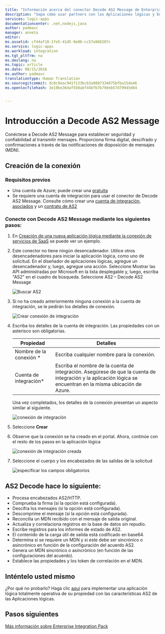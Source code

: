```yaml
---
title: "Información acerca del conector Decode AS2 Message de Enterprise Integration Pack | Microsoft Docs"
description: "Sepa cómo usar partners con las Aplicaciones lógicas y Enterprise Integration Pack"
services: logic-apps
documentationcenter: .net,nodejs,java
author: padmavc
manager: anneta
editor: 
ms.assetid: cf44af18-1fe5-41d5-9e06-cc57a968207c
ms.service: logic-apps
ms.workload: integration
ms.tgt_pltfrm: na
ms.devlang: na
ms.topic: article
ms.date: 08/15/2016
ms.author: padmavc
translationtype: Human Translation
ms.sourcegitcommit: dc8c9eac941f133bcb3a9807334075bfba15de46
ms.openlocfilehash: 3e19be36daf550abf44bfb7b79deb57d79945d64


---
```

# <a name="get-started-with-decode-as2-message"></a>Introducción a Decode AS2 Message
Conéctese a Decode AS2 Message para establecer seguridad y confiabilidad al transmitir mensajes. Proporciona firma digital, descifrado y confirmaciones a través de las notificaciones de disposición de mensajes (MDN).

## <a name="create-the-connection"></a>Creación de la conexión
### <a name="prerequisites"></a>Requisitos previos
* Una cuenta de Azure; puede crear una [gratuita](https://azure.microsoft.com/free)
* Se requiere una cuenta de integración para usar el conector de Decode AS2 Message. Consulte cómo crear una [cuenta de integración](logic-apps-enterprise-integration-create-integration-account.md), [asociados](logic-apps-enterprise-integration-partners.md) y un [contrato de AS2](../logic-apps/logic-apps-enterprise-integration-as2.md)

### <a name="connect-to-decode-as2-message-using-the-following-steps"></a>Conecte con Decode AS2 Message mediante los siguientes pasos:
1. En [Creación de una nueva aplicación lógica mediante la conexión de servicios de SaaS](../logic-apps/logic-apps-create-a-logic-app.md) se puede ver un ejemplo.
2. Este conector no tiene ningún desencadenador. Utilice otros desencadenadores para iniciar la aplicación lógica, como uno de solicitud.  En el diseñador de aplicaciones lógicas, agregue un desencadenador y, luego, agregue una acción.  Seleccione Mostrar las API administradas por Microsoft en la lista desplegable y, luego, escriba "AS2" en el cuadro de búsqueda.  Seleccione AS2 – Decode AS2 Message
   
    ![Buscar AS2](media/logic-apps-enterprise-integration-as2-decode/as2decodeimage1.png)
3. Si no ha creado anteriormente ninguna conexión a la cuenta de integración, se le pedirán los detalles de conexión.
   
    ![Crear conexión de integración](media/logic-apps-enterprise-integration-as2-decode/as2decodeimage2.png)
4. Escriba los detalles de la cuenta de integración.  Las propiedades con un asterisco son obligatorias.
   
   | Propiedad | Detalles |
   | --- | --- |
   | Nombre de la conexión * |Escriba cualquier nombre para la conexión. |
   | Cuenta de integración* |Escriba el nombre de la cuenta de integración. Asegúrese de que la cuenta de integración y la aplicación lógica se encuentran en la misma ubicación de Azure. |
   
      Una vez completados, los detalles de la conexión presentan un aspecto similar al siguiente.
   
      ![conexión de integración](media/logic-apps-enterprise-integration-as2-decode/as2decodeimage3.png)
5. Seleccione **Crear**
6. Observe que la conexión se ha creado en el portal.  Ahora, continúe con el resto de los pasos en la aplicación lógica
   
    ![conexión de integración creada](media/logic-apps-enterprise-integration-as2-decode/as2decodeimage4.png) 
7. Seleccione el cuerpo y los encabezados de las salidas de la solicitud
   
    ![especificar los campos obligatorios](media/logic-apps-enterprise-integration-as2-decode/as2decodeimage5.png) 

## <a name="the-as2-decode-does-the-following"></a>AS2 Decode hace lo siguiente:
* Procesa encabezados AS2/HTTP.
* Comprueba la firma (si la opción está configurada).
* Descifra los mensajes (si la opción está configurada).
* Descomprime el mensaje (si la opción está configurada).
* Reconcilia un MDN recibido con el mensaje de salida original.
* Actualiza y correlaciona registros en la base de datos sin repudio.
* Escribe registros para los informes de estado de AS2.
* El contenido de la carga útil de salida está codificado en base64.
* Determina si se requiere un MDN y si este debe ser sincrónico o asincrónico en función de la configuración del acuerdo AS2.
* Genera un MDN sincrónico o asincrónico (en función de las configuraciones del acuerdo).
* Establece las propiedades y los token de correlación en el MDN.

## <a name="try-it-for-yourself"></a>Inténtelo usted mismo
¿Por qué no probarlo? Haga clic [aquí](https://azure.microsoft.com/documentation/templates/201-logic-app-as2-send-receive/) para implementar una aplicación lógica totalmente operativa de su propiedad con las características AS2 de las Aplicaciones lógicas. 

## <a name="next-steps"></a>Pasos siguientes
[Más información sobre Enterprise Integration Pack](logic-apps-enterprise-integration-overview.md "Información sobre Enterprise Integration Pack") 




<!--HONumber=Jan17_HO3-->


